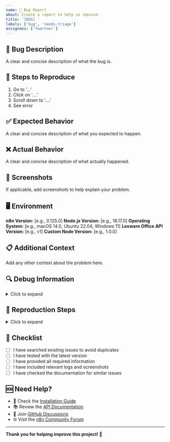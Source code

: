 ```yaml
---
name: 🐛 Bug Report
about: Create a report to help us improve
title: '[BUG] '
labels: ['bug', 'needs-triage']
assignees: ['fwartner']
---
```


## 🐛 Bug Description

A clear and concise description of what the bug is.

## 🔄 Steps to Reproduce

1. Go to '...'
2. Click on '....'
3. Scroll down to '....'
4. See error

## ✅ Expected Behavior

A clear and concise description of what you expected to happen.

## ❌ Actual Behavior

A clear and concise description of what actually happened.

## 📸 Screenshots

If applicable, add screenshots to help explain your problem.

## 🖥️ Environment

**n8n Version:** [e.g., 0.125.0]
**Node.js Version:** [e.g., 18.17.0]
**Operating System:** [e.g., macOS 14.0, Ubuntu 22.04, Windows 11]
**Lexware Office API Version:** [e.g., v1]
**Custom Node Version:** [e.g., 1.0.0]

## 📋 Additional Context

Add any other context about the problem here.

## 🔍 Debug Information

<details>
<summary>Click to expand</summary>

**n8n Logs:**
```
[Add relevant log entries here]
```

**Browser Console (if applicable):**
```
[Add console errors here]
```

**Network Requests (if applicable):**
```
[Add network request details here]
```

</details>

## 🧪 Reproduction Steps

<details>
<summary>Click to expand</summary>

**Workflow Configuration:**
```json
{
  "resource": "country",
  "operation": "getAll",
  "countryFilter": "eu"
}
```

**Credential Configuration:**
- API Key: [Masked/Redacted]
- Resource URL: [e.g., https://api.lexware.io]

</details>

## 📝 Checklist

- [ ] I have searched existing issues to avoid duplicates
- [ ] I have tested with the latest version
- [ ] I have provided all required information
- [ ] I have included relevant logs and screenshots
- [ ] I have checked the documentation for similar issues

## 🆘 Need Help?

- 📖 Check the [Installation Guide](INSTALLATION.md)
- 📚 Review the [API Documentation](README.md)
- 💬 Join [GitHub Discussions](https://github.com/fwartner/n8n-nodes-lexware-office/discussions)
- 🌐 Visit the [n8n Community Forum](https://community.n8n.io/)

---

**Thank you for helping improve this project! 🎉**
